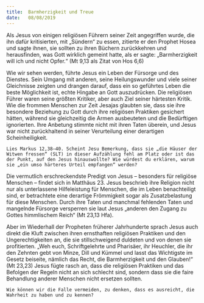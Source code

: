 ```yaml
---
title:  Barmherzigkeit und Treue
date:   08/08/2019
---
```


Als Jesus von einigen religiösen Führern seiner Zeit angegriffen wurde, die ihn dafür kritisierten, mit „Sündern“ zu essen, zitierte er den Prophet Hosea und sagte ihnen, sie sollten zu ihren Büchern zurückkehren und herausfinden, was Gott wirklich gemeint hatte, als er sagte: „Barmherzigkeit will ich und nicht Opfer.“ (Mt 9,13 als Zitat von Hos 6,6)

Wie wir sehen werden, führte Jesus ein Leben der Fürsorge und des Dienstes. Sein Umgang mit anderen, seine Heilungswunder und viele seiner Gleichnisse zeigten und drangen darauf, dass ein so geführtes Leben die beste Möglichkeit ist, echte Hingabe an Gott auszudrücken. Die religiösen Führer waren seine größten Kritiker, aber auch Ziel seiner härtesten Kritik. Wie die frommen Menschen zur Zeit Jesajas glaubten sie, dass sie ihre besondere Beziehung zu Gott durch ihre religiösen Praktiken gesichert hätten, während sie gleichzeitig die Armen ausbeuteten und die Bedürftigen ignorierten. Ihre Anbetung stimmte nicht mit ihren Taten überein, und Jesus war nicht zurückhaltend in seiner Verurteilung einer derartigen Scheinheiligkeit.

`Lies Markus 12,38–40. Scheint Jesu Bemerkung, dass sie „die Häuser der Witwen fressen“ (SLT) in dieser Aufzählung fehl am Platz oder ist das der Punkt, auf den Jesus hinauswollte? Wie würdest du erklären, warum sie „ein umso härteres Urteil empfangen“ werden?`

Die vermutlich erschreckendste Predigt von Jesus – besonders für religiöse Menschen – findet sich in Matthäus 23. Jesus beschrieb ihre Religion nicht nur als unterlassene Hilfeleistung für Menschen, die im Leben benachteiligt sind, er betrachtete eine derartige Frömmigkeit sogar als Zusatzbelastung für diese Menschen. Durch ihre Taten und manchmal fehlenden Taten und mangelnde Fürsorge versperren sie laut Jesus „anderen den Zugang zu Gottes himmlischem Reich“ (Mt 23,13 Hfa).

Aber im Wiederhall der Propheten früherer Jahrhunderte sprach Jesus auch direkt die Kluft zwischen ihren ernsthaften religiösen Praktiken und den Ungerechtigkeiten an, die sie stillschweigend duldeten und von denen sie profitierten. „Weh euch, Schriftgelehrte und Pharisäer, ihr Heuchler, die ihr den Zehnten gebt von Minze, Dill und Kümmel und lasst das Wichtigste im Gesetz beiseite, nämlich das Recht, die Barmherzigkeit und den Glauben!“ (Mt 23,23) Jesus fügte rasch an, dass die religiösen Praktiken und das Befolgen der Regeln nicht an sich schlecht sind, sondern dass sie die faire Behandlung anderer Menschen nicht ersetzen sollten.

`Wie können wir die Falle vermeiden, zu denken, dass es ausreicht, die Wahrheit zu haben und zu kennen?`

